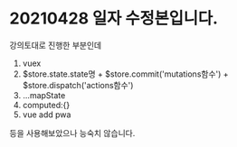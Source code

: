 # 20210428 일자 수정본입니다.

강의토대로 진행한 부분인데
1. vuex
2. $store.state.state명 + $store.commit('mutations함수') + $store.dispatch('actions함수')
3. ...mapState
4. computed:{}
5. vue add pwa

등을 사용해보았으나 능숙치 않습니다.
